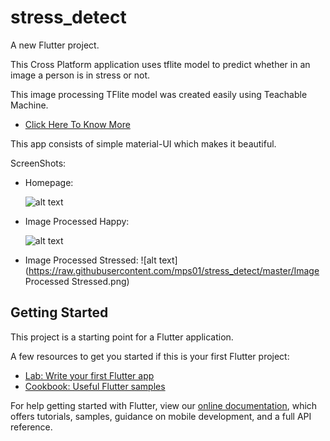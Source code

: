 # stress_detect

A new Flutter project.

This Cross Platform application uses tflite model to predict whether in an image a person is in stress or not.

This image processing TFlite model was created easily using Teachable Machine. 

- [Click Here To Know More](https://teachablemachine.withgoogle.com/train)

This app consists of simple material-UI which makes it beautiful.

ScreenShots:

  - Homepage:
    
    ![alt text](https://raw.githubusercontent.com/mps01/stress_detect/master/Homepage.png)
    
  - Image Processed Happy:
  
    ![alt text](https://raw.githubusercontent.com/mps01/stress_detect/master/Image%20Processed%20Happy.png)
    
  - Image Processed Stressed:
    ![alt text](https://raw.githubusercontent.com/mps01/stress_detect/master/Image Processed Stressed.png)

## Getting Started

This project is a starting point for a Flutter application.

A few resources to get you started if this is your first Flutter project:

- [Lab: Write your first Flutter app](https://flutter.dev/docs/get-started/codelab)
- [Cookbook: Useful Flutter samples](https://flutter.dev/docs/cookbook)

For help getting started with Flutter, view our
[online documentation](https://flutter.dev/docs), which offers tutorials,
samples, guidance on mobile development, and a full API reference.
